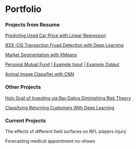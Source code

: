 # Portfolio


### Projects from Resume

[Predicting Used Car Price with Linear Regression](https://jmp.sh/v/SUq5z1lVM6RfIcN6Xep4)

[IEEE-CIS Transaction Fruad Detection with Deep Learning](https://jmp.sh/v/7x12UuWkswim0lvshL7p)

[Market Segmentation with KMeans](https://jmp.sh/v/LeA9fflxc19NrluwGrlK)

[Personal Mutual Fund](https://jumpshare.com/v/sNirKWL8CkDvsWSDTkQT)
[| Example Input](https://jumpshare.com/v/UW3xJH8dwvOlJP0u8B05)
[| Example Output](https://jumpshare.com/v/OSV8w7RTuiUZlnM9rhG0)

[Animal Image Classifier with CNN](https://jmp.sh/IWpEI4E)

### Other Projects

[Holy Grail of Investing via Ray Dalios Diminishing Risk Theory](https://jmp.sh/v/HXk2rJmJzJhPKrvOJb3E)

[Classifying Returning Customers With Deep Learning](https://github.com/dsk0203/dsk0203.github.io/blob/master/images/Classifying%20a%20previous%20customer%20as%20a%20potential%20return%20customer%20with%20TensorFlow.ipynb)

### Current Projects

The effects of different field surfaces on NFL players injury

Forecasting medical appointment no-shows

